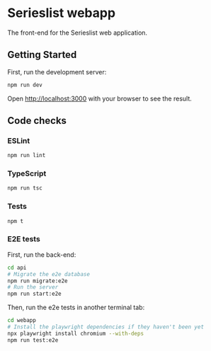 # Serieslist webapp

The front-end for the Serieslist web application.

## Getting Started

First, run the development server:

```bash
npm run dev
```

Open [http://localhost:3000](http://localhost:3000) with your browser to see the result.


## Code checks

### ESLint

```sh
npm run lint
```


### TypeScript

```sh
npm run tsc
```


### Tests

```sh
npm t
```


### E2E tests

First, run the back-end:

```sh
cd api
# Migrate the e2e database
npm run migrate:e2e
# Run the server
npm run start:e2e
```

Then, run the e2e tests in another terminal tab:

```sh
cd webapp
# Install the playwright dependencies if they haven't been yet
npx playwright install chromium --with-deps
npm run test:e2e
```
